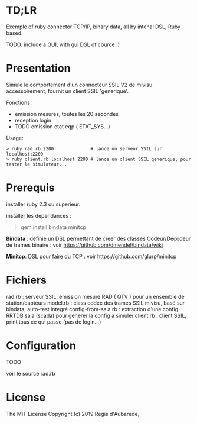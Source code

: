 TD;LR
=====
Exemple of ruby connector TCP/IP, binary data, all by intenal DSL, Ruby based.

TODO: include a GUI, with gui DSL of cource :)

Presentation
============

Simule le comportement d'un connecteur SSIL V2 de mivisu.
accessoirement, fournit un client SSIL 'generique'.

Fonctions :
* emission mesures, toutes les 20 secondes 
* reception login
* TODO emission etat eqp ( ETAT_SYS...)

Usage:
```
> ruby rad.rb 2200              # lance un serveur SSIL sur localhost:2200
> ruby client.rb localhost 2200 # lance un client SSIL generique, pour tester le simulateur...
```

Prerequis
==========

installer ruby 2.3 ou superieur.

installer les dependances :
> gem install bindata minitcp

**Bindata** : definie un DSL permettant de creer des classes Codeur/Decodeur de trames binaire : voir
 https://github.com/dmendel/bindata/wiki

**Minitcp**:  DSL pour faire du TCP : voir  https://github.com/glurp/minitcp

Fichiers
========

rad.rb    :	 serveur SSIL, emission mesure RAD ( QTV ) pour un ensemble de station/capteurs
model.rb  :  class codec des trames SSIL mivisu, basé sur bindata, auto-test integré
config-from-saia.rb :  extraction d'une config RRTDB saia (scada) pour generer la config a simuler
client.rb :	 client SSIL, print tous ce qui passe (pas de login...)

Configuration
============

TODO

voir le source rad.rb

License
======

The MIT License
Copyright (c) 2019 Regis d'Aubarede,
